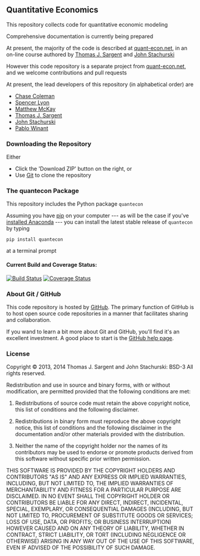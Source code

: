 
## Quantitative Economics

This repository collects code for quantitative economic modeling

Comprehensive documentation is currently being prepared

At present, the majority of the code is described at [quant-econ.net](http://quant-econ.net), in an on-line course authored by [Thomas J. Sargent](https://files.nyu.edu/ts43/public/) and [John Stachurski](http://johnstachurski.net)

However this code repository is a separate project from [quant-econ.net](http://quant-econ.net), and we welcome contributions and pull requests

At present, the lead developers of this repository (in alphabetical order) are

* [Chase Coleman](https://github.com/cc7768)
* [Spencer Lyon](https://github.com/spencerlyon2)
* [Matthew McKay](https://github.com/sanguineturtle)
* [Thomas J. Sargent](https://files.nyu.edu/ts43/public/)
* [John Stachurski](http://johnstachurski.net)
* [Pablo Winant](http://www.mosphere.fr/)


### Downloading the Repository

Either

* Click the 'Download ZIP' button on the right, or
* Use [Git](https://help.github.com) to clone the repository

### The quantecon Package

This repository includes the Python package `quantecon`

Assuming you have [pip](https://pypi.python.org/pypi/pip) on your computer --- as will be the case if you've [installed Anaconda](http://quant-econ.net/getting_started.html#installing-anaconda) --- you can install the latest stable release of `quantecon` by typing

    pip install quantecon

at a terminal prompt

#### Current Build and Coverage Status:
[![Build Status](https://travis-ci.org/jstac/quant-econ.svg?branch=tests)](https://travis-ci.org/jstac/quant-econ)
[![Coverage Status](https://coveralls.io/repos/jstac/quant-econ/badge.png)](https://coveralls.io/r/jstac/quant-econ)


### About Git / GitHub

This code repository is hosted by [GitHub](http://github.com).  The primary function of GitHub is to host open source code repositories in a manner that facilitates sharing and collaboration.

If you wand to learn a bit more about Git and GitHub, you'll find it's an excellent investment. A good place to start is the [GitHub help page](https://help.github.com/).

### License

Copyright © 2013, 2014 Thomas J. Sargent and John Stachurski: BSD-3
All rights reserved.

Redistribution and use in source and binary forms, with or without
modification, are permitted provided that the following conditions are met:

1. Redistributions of source code must retain the above copyright notice, this
   list of conditions and the following disclaimer.

2. Redistributions in binary form must reproduce the above copyright
  notice, this list of conditions and the following disclaimer in the
  documentation and/or other materials provided with the distribution.

3. Neither the name of the copyright holder nor the names of its
 contributors may be used to endorse or promote products derived from
 this software without specific prior written permission.

 THIS SOFTWARE IS PROVIDED BY THE COPYRIGHT HOLDERS AND CONTRIBUTORS
 "AS IS" AND ANY EXPRESS OR IMPLIED WARRANTIES, INCLUDING, BUT NOT
 LIMITED TO, THE IMPLIED WARRANTIES OF MERCHANTABILITY AND FITNESS FOR
 A PARTICULAR PURPOSE ARE DISCLAIMED. IN NO EVENT SHALL THE COPYRIGHT
 HOLDER OR CONTRIBUTORS BE LIABLE FOR ANY DIRECT, INDIRECT,
 INCIDENTAL, SPECIAL, EXEMPLARY, OR CONSEQUENTIAL DAMAGES (INCLUDING,
 BUT NOT LIMITED TO, PROCUREMENT OF SUBSTITUTE GOODS OR SERVICES; LOSS
 OF USE, DATA, OR PROFITS; OR BUSINESS INTERRUPTION) HOWEVER CAUSED
 AND ON ANY THEORY OF LIABILITY, WHETHER IN CONTRACT, STRICT
 LIABILITY, OR TORT (INCLUDING NEGLIGENCE OR OTHERWISE) ARISING IN ANY
 WAY OUT OF THE USE OF THIS SOFTWARE, EVEN IF ADVISED OF THE
 POSSIBILITY OF SUCH DAMAGE.
